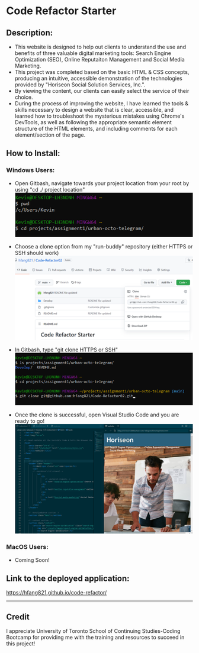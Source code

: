 # Code Refactor Starter 

## Description:

* This website is designed to help out clients to understand the use and benefits of three valuable digital marketing tools: Search Engine Optimization (SEO), Online Reputaiton Management and Social Media Marketing.  
* This project was completed based on the basic HTML & CSS concepts, producing an intuitive, accessible demonstration of the technologies provided by "Horiseon Social Solution Services, Inc.".
* By viewing the content, our clients can easily select the service of their choice.
* During the process of improving the website, I have learned the tools & skills necessary to design a website that is clear, accessible, and learned how to troubleshoot the mysterious mistakes using Chrome's DevTools, as well as following the appropriate semantic element structure of the HTML elements, and including comments for each element/section of the page.


## How to Install:

### Windows Users:

* Open Gitbash, navigate towards your project location from your root by using "cd ./ project location"
![Step 1](./Develop/assets/images/Step-1.png)

* Choose a clone option from my "run-buddy" repository (either HTTPS or SSH should work)
![Step 2](./Develop/assets/images/Step-2.png)

* In Gitbash, type "git clone HTTPS or SSH"
![Step 3](./Develop/assets/images/Step-3.png)

* Once the clone is successful, open Visual Studio Code and  you are ready to go!
![Step 4](./Develop/assets/images/Step-4.png)

### MacOS Users: 

* Coming Soon!


## Link to the deployed application: 

https://hfang821.github.io/code-refactor/

---

## Credit

I appreciate University of Toronto School of Continuing Studies-Coding Bootcamp for providing me with the training and resources to succeed in this project!